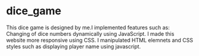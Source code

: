 # dice_game
This dice game is designed by me.I implemented features such as:
Changing of dice numbers dynamically using JavaScript.
I made this website more responsive using CSS.
I manipulated HTML elemnets and CSS styles such as displaying player name using javascript.
